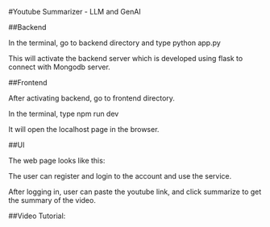 #Youtube Summarizer - LLM and GenAI

##Backend

In the terminal, go to backend directory and type python app.py

This will activate the backend server which is developed using flask to connect with Mongodb server.

##Frontend

After activating backend, go to frontend directory.

In the terminal, type npm run dev

It will open the localhost page in the browser.

##UI

The web page looks like this:

The user can register and login to the account and use the service.

After logging in, user can paste the youtube link, and click summarize to get the summary of the video.

##Video Tutorial:
